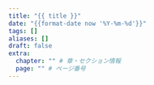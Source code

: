 ```yaml
---
title: "{{ title }}"
date: "{{format-date now '%Y-%m-%d'}}"
tags: []
aliases: []
draft: false
extra:
  chapter: "" # 章・セクション情報
  page: "" # ページ番号
---
```

